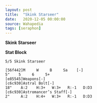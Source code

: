 ```yaml
---
layout: post
title:  "Skink Starseer"
date:   2020-12-05 00:00:00
source: Wahapedia
tags: [seraphon]
---
```


**Skink Starseer**

**Stat Block**
```
5/5 Skink Starseer
```

```
[56f442]M     W     B     Sa    [-]
5"    5     6     5+    
[e85545]Weapons[-]
[c6c930]Astral Bolt[-]
18"    A:2    H:3+   W:3+   R:-1   D:D3  
[c6c930]Astromancer’s Staff[-]
2"     A:2    H:4+   W:3+   R:-1   D:D3  
```
    